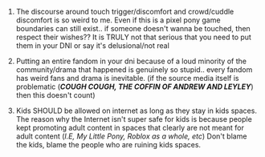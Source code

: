 1. The discourse around touch trigger/discomfort and crowd/cuddle discomfort is so weird to me. Even if this is a pixel pony game boundaries can still exist.. if someone doesn't wanna be touched, then respect their wishes?? It is TRULY not that serious that you need to put them in your DNI or say it's delusional/not real



2. Putting an entire fandom in your dni because of a loud minority of the community/drama that happened is genuinely so stupid.. every fandom has weird fans and drama is inevitable. (if the source media itself is problematic (***COUGH COUGH, THE COFFIN OF ANDREW AND LEYLEY***) then this doesn't count)



3. Kids SHOULD be allowed on internet as long as they stay in kids spaces. The reason why the Internet isn't super safe for kids is because people kept promoting adult content in spaces that clearly are not meant for adult content (*I.E, My Little Pony, Roblox as a whole, etc*) Don't blame the kids, blame the people who are ruining kids spaces.
